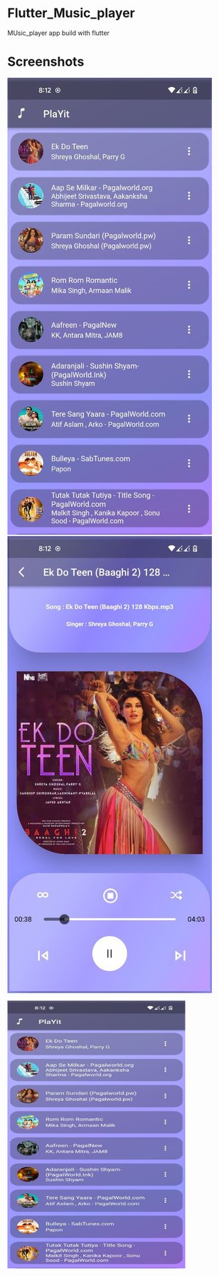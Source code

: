 # Flutter_Music_player
MUsic_player app build with flutter

# Screenshots
 
![Screenshots](https://github.com/adarshsudhi/Flutter_music_player/blob/main/assets/first.jpg?raw=true)
![screenshots](https://github.com/adarshsudhi/Flutter_music_player/blob/main/assets/second.jpg?raw=true)

<img src="https://github.com/adarshsudhi/Flutter_music_player/blob/main/assets/first.jpg" width="400" height="600"/>
